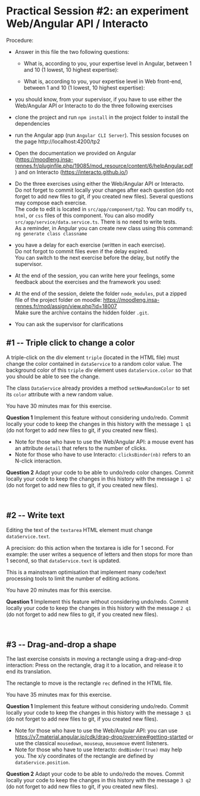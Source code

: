 
# Practical Session #2: an experiment Web/Angular API / Interacto

Procedure:
- Answer in this file the two following questions:
    - What is, according to you, your expertise level in Angular, between 1 and 10 (1 lowest, 10 highest expertise):
    
    - What is, according to you, your expertise level in Web front-end, between 1 and 10 (1 lowest, 10 highest expertise):  

- you should know, from your supervisor, if you have to use either the Web/Angular API or Interacto to do the three following exercises

- clone the project and run `npm install` in the project folder to install the dependencies


- run the Angular app (run `Angular CLI Server`).
This session focuses on the page http://localhost:4200/tp2


- Open the documentation we provided on Angular (https://moodleng.insa-rennes.fr/pluginfile.php/19085/mod_resource/content/6/helpAngular.pdf) 
and on Interacto (https://interacto.github.io/) 


- Do the three exercises using either the Web/Angular API or Interacto.<br/>
Do not forget to commit locally your changes after each question (do not forget to add new files to git, if you created new files).
Several questions may compose each exercise.<br/>
The code to edit is located in `src/app/component/tp2`.
You can modify `ts`, `html`, or `css` files of this component.
You can also modify `src/app/service/data.service.ts`.
There is no need to write tests.<br/>
As a reminder, in Angular you can create new class using this command: 
`ng generate class classname`

- you have a delay for each exercise (written in each exercise).<br/>
Do not forgot to commit files even if the delay expired.<br/>
You can switch to the next exercise before the delay, but notify the supervisor.


- At the end of the session, you can write here your feelings, some feedback about the exercises and the framework you used:


- At the end of the session, delete the folder `node_modules`,  put a zipped file of the project folder on moodle: https://moodleng.insa-rennes.fr/mod/assign/view.php?id=18007 <br/>
Make sure the archive contains the hidden folder `.git`.


- You can ask the supervisor for clarifications



## #1 -- Triple click to change a color

A triple-click on the div element `triple` (located in the HTML file) must change the color contained in `dataService` to a random color value.
The background color of this `triple` div element uses `dataService.color` so that you should be able to see the change.

The class `DataService` already provides a method `setNewRandomColor` to set its `color` attribute with a new random value.

You have 30 minutes max for this exercise. 

**Question 1** Implement this feature without considering undo/redo.
Commit locally your code to keep the changes in this history with the message `1 q1` (do not forget to add new files to git, if you created new files).

- Note for those who have to use the Web/Angular API: a mouse event has an attribute `detail` that refers to the number of clicks.
- Note for those who have to use Interacto: `clicksBinder(nb)` refers to an N-click interaction.


**Question 2** Adapt your code to be able to undo/redo color changes. 
Commit locally your code to keep the changes in this history with the message `1 q2` (do not forget to add new files to git, if you created new files).

<br/>

## #2 -- Write text

Editing the text of the `textarea` HTML element must change `dataService.text`.

A precision: do this action when the textarea is idle for 1 second.
For example: the user writes a sequence of letters and then stops for more than 1 second, so that `dataService.text` is updated.

This is a mainstream optimisation that implement many code/text processing tools to limit the number of editing actions. 

You have 20 minutes max for this exercise. 

**Question 1** Implement this feature without considering undo/redo.
Commit locally your code to keep the changes in this history with the message `2 q1` (do not forget to add new files to git, if you created new files).


<br/>

## #3 -- Drag-and-drop a shape

The last exercise consists in moving a rectangle using a drag-and-drop interaction:
Press on the rectangle, drag it to a location, and release it to end its translation. 

The rectangle to move is the rectangle `rec` defined in the HTML file.

You have 35 minutes max for this exercise. 

**Question 1** Implement this feature without considering undo/redo.
Commit locally your code to keep the changes in this history with the message `3 q1` (do not forget to add new files to git, if you created new files).

- Note for those who have to use the Web/Angular API: you can use https://v7.material.angular.io/cdk/drag-drop/overview#getting-started
or use the classical `mousedown`, `mouseup`, `mousemove` event listeners.
- Note for those who have to use Interacto: `dndBinder(true)` may help you. The x/y coordinates of the rectangle 
are defined by `dataService.position`. 


**Question 2** Adapt your code to be able to undo/redo the moves. 
Commit locally your code to keep the changes in this history with the message `3 q2` (do not forget to add new files to git, if you created new files).

